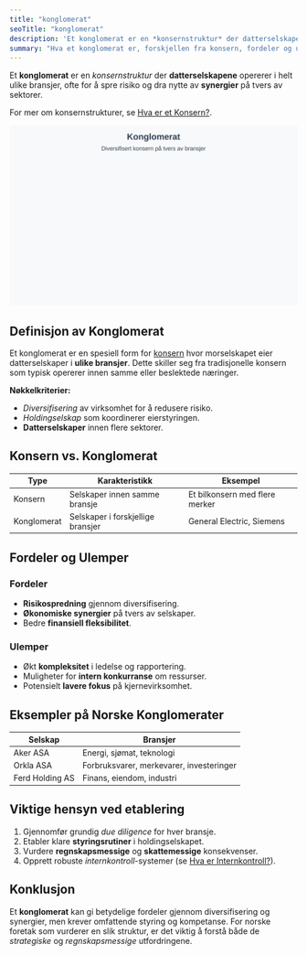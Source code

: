 ```yaml
---
title: "konglomerat"
seoTitle: "konglomerat"
description: 'Et konglomerat er en *konsernstruktur* der datterselskapene opererer i helt ulike bransjer, ofte for å spre risiko og dra nytte av synergier på tv...'
summary: "Hva et konglomerat er, forskjellen fra konsern, fordeler og ulemper ved diversifisering og norske eksempler."
---
```


Et **konglomerat** er en *konsernstruktur* der **datterselskapene** opererer i helt ulike bransjer, ofte for å spre risiko og dra nytte av **synergier** på tvers av sektorer.

For mer om konsernstrukturer, se [Hva er et Konsern?](/blogs/regnskap/hva-er-konsern "Hva er et Konsern?").

![Konglomerat](konglomerat-image.svg)

## Definisjon av Konglomerat

Et konglomerat er en spesiell form for [konsern](/blogs/regnskap/hva-er-konsern "Hva er et Konsern?") hvor morselskapet eier datterselskaper i **ulike bransjer**. Dette skiller seg fra tradisjonelle konsern som typisk opererer innen samme eller beslektede næringer.

**Nøkkelkriterier:**

* *Diversifisering* av virksomhet for å redusere risiko.
* *Holdingselskap* som koordinerer eierstyringen.
* **Datterselskaper** innen flere sektorer.

## Konsern vs. Konglomerat

| **Type**    | **Karakteristikk**                     | **Eksempel**                  |
|-------------|----------------------------------------|-------------------------------|
| Konsern     | Selskaper innen samme bransje          | Et bilkonsern med flere merker|
| Konglomerat | Selskaper i forskjellige bransjer      | General Electric, Siemens     |

## Fordeler og Ulemper

### Fordeler

* **Risikospredning** gjennom diversifisering.
* **Økonomiske synergier** på tvers av selskaper.
* Bedre **finansiell fleksibilitet**.

### Ulemper

* Økt **kompleksitet** i ledelse og rapportering.
* Muligheter for **intern konkurranse** om ressurser.
* Potensielt **lavere fokus** på kjernevirksomhet.

## Eksempler på Norske Konglomerater

| **Selskap**        | **Bransjer**                            |
|--------------------|-----------------------------------------|
| Aker ASA           | Energi, sjømat, teknologi               |
| Orkla ASA          | Forbruksvarer, merkevarer, investeringer|
| Ferd Holding AS    | Finans, eiendom, industri               |

## Viktige hensyn ved etablering

1. Gjennomfør grundig *due diligence* for hver bransje.
2. Etabler klare **styringsrutiner** i holdingselskapet.
3. Vurdere **regnskapsmessige** og **skattemessige** konsekvenser.
4. Opprett robuste *internkontroll*-systemer (se [Hva er Internkontroll?](/blogs/regnskap/hva-er-internkontroll "Hva er Internkontroll? Komplett Guide til Internkontrollsystemer")).

## Konklusjon

Et **konglomerat** kan gi betydelige fordeler gjennom diversifisering og synergier, men krever omfattende styring og kompetanse. For norske foretak som vurderer en slik struktur, er det viktig å forstå både de *strategiske* og *regnskapsmessige* utfordringene.







